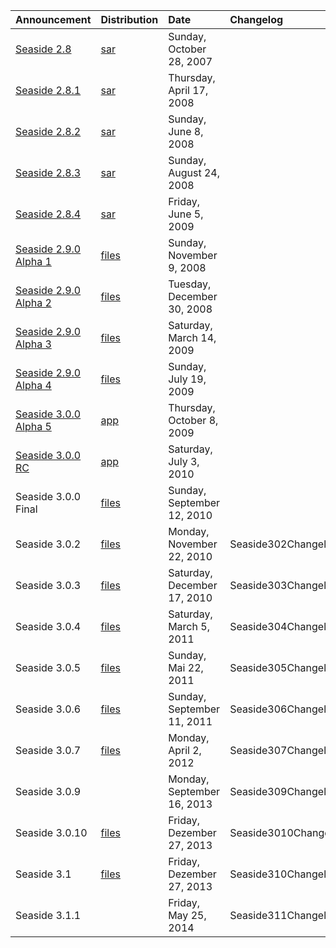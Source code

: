 | **Announcement** | **Distribution** | **Date** | **Changelog** |
|:-----------------|:-----------------|:---------|:--------------|
| [Seaside 2.8](http://lists.squeakfoundation.org/pipermail/seaside/2007-October/014930.html) | [sar](http://map.squeak.org/accountbyid/771b44e8-e84b-4f54-8fee-e7cf5b4e4ee4/files/seaside-2.8.sar) | Sunday, October 28, 2007 |
| [Seaside 2.8.1](http://lists.squeakfoundation.org/pipermail/seaside/2008-April/017392.html) | [sar](http://map.squeak.org/accountbyid/771b44e8-e84b-4f54-8fee-e7cf5b4e4ee4/files/seaside-2.8.1.sar) | Thursday, April 17, 2008 |
| [Seaside 2.8.2](http://lists.squeakfoundation.org/pipermail/seaside/2008-June/017939.html) | [sar](http://map.squeak.org/accountbyid/771b44e8-e84b-4f54-8fee-e7cf5b4e4ee4/files/seaside-2.8.2.sar) | Sunday, June 8, 2008 |
| [Seaside 2.8.3](http://lists.squeakfoundation.org/pipermail/seaside/2008-August/018628.html) | [sar](http://map.squeak.org/accountbyid/771b44e8-e84b-4f54-8fee-e7cf5b4e4ee4/files/seaside-2.8.3.sar) | Sunday, August 24, 2008 |
| [Seaside 2.8.4](http://lists.squeakfoundation.org/pipermail/seaside/2009-June/020869.html) | [sar](http://map.squeak.org/accountbyid/771b44e8-e84b-4f54-8fee-e7cf5b4e4ee4/files/seaside-2.8.4.sar) | Friday, June 5, 2009 |
| [Seaside 2.9.0 Alpha 1](http://lists.squeakfoundation.org/pipermail/seaside/2008-November/019215.html) | [files](http://builder.seaside.st/distributions/000-Seaside2.9.0-a1/) | Sunday, November 9, 2008 |
| [Seaside 2.9.0 Alpha 2](http://lists.squeakfoundation.org/pipermail/seaside/2008-December/019516.html) | [files](http://builder.seaside.st/distributions/001-Seaside2.9.0-a2/) | Tuesday, December 30, 2008 |
| [Seaside 2.9.0 Alpha 3](http://lists.squeakfoundation.org/pipermail/seaside/2009-March/019936.html) | [files](http://builder.seaside.st/distributions/002-Seaside2.9.0-a3/) | Saturday, March 14, 2009 |
| [Seaside 2.9.0 Alpha 4](http://lists.squeakfoundation.org/pipermail/seaside-dev/2009-July/003518.html) | [files](http://builder.seaside.st/distributions/003-Seaside2.9.0-a4/) | Sunday, July 19, 2009 |
| [Seaside 3.0.0 Alpha 5](http://lists.squeakfoundation.org/pipermail/seaside/2009-October/021723.html) | [app](http://builder.seaside.st/distributions/004-Seaside3.0.0-a5/) | Thursday, October 8, 2009 |
| [Seaside 3.0.0 RC](http://lists.squeakfoundation.org/pipermail/seaside/2010-July/023759.html) | [app](http://www.seaside.st/distributions/Seaside-3.0rc.app.zip) | Saturday, July 3, 2010 |
| Seaside 3.0.0 Final | [files](http://www.seaside.st/distributions/Seaside-3.0-final.app.zip) | Sunday, September 12, 2010 |
| Seaside 3.0.2 | [files](http://www.seaside.st/distributions/Seaside-3.0.2-OneClick.zip) | Monday, November 22, 2010 | Seaside302Changelog |
| Seaside 3.0.3 | [files](http://www.seaside.st/distributions/Seaside-3.0.3-OneClick.zip) | Saturday, December 17, 2010 | Seaside303Changelog |
| Seaside 3.0.4 | [files](http://www.seaside.st/distributions/Seaside-3.0.4-OneClick.zip) | Saturday, March 5, 2011 | Seaside304Changelog |
| Seaside 3.0.5 | [files](http://www.seaside.st/distributions/Seaside-3.0.5-OneClick.zip) | Sunday, Mai 22, 2011 | Seaside305Changelog |
| Seaside 3.0.6 | [files](http://www.seaside.st/distributions/Seaside-3.0.6-OneClick.zip) | Sunday, September 11, 2011 | Seaside306Changelog |
| Seaside 3.0.7 | [files](http://www.seaside.st/distributions/Seaside-3.0.7-OneClick.zip) | Monday, April 2, 2012 | Seaside307Changelog |
| Seaside 3.0.9 |  | Monday, September 16, 2013 | Seaside309Changelog |
| Seaside 3.0.10 | [files](http://www.seaside.st/distributions/Seaside-3.0.10-OneClick.zip) | Friday, Dezember 27, 2013 | Seaside3010Changelog |
| Seaside 3.1 | [files](http://www.seaside.st/distributions/Seaside-3.1-OneClick.zip) | Friday, Dezember 27, 2013 | Seaside310Changelog |
| Seaside 3.1.1 |  | Friday, May 25, 2014 | Seaside311Changelog |